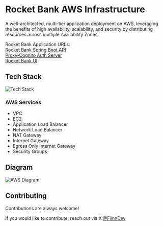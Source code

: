 # Rocket Bank AWS Infrastructure

A well-architected, multi-tier application deployment on AWS, leveraging the benefits of high availability, scalability, and security by distributing resources across multiple Availability Zones.

Rocket Bank Application URLs:  
[Rocket Bank Spring Boot API](https://github.com/TevinDeale/rocket-bank-spring-boot-banking-api)  
[Proxy-Cognito Auth Server](https://github.com/TevinDeale/proxy-cognito-authentication-server)  
[Rocket Bank UI](https://github.com/TevinDeale/rocket-bank-front-end)

## Tech Stack

![Tech Stack](https://skillicons.dev/icons?i=aws,terraform,bash,cloudflare,githubactions,postgres,linux&perline=7)

### AWS Services

- VPC
- EC2
- Application Load Balancer
- Network Load Balancer
- NAT Gateway
- Internet Gateway
- Egress Only Internet Gateway
- Security Groups

## Diagram

![AWS Diagram](https://github.com/TevinDeale/rocketbank-AWS-3-tier-architecture-terraform/blob/readme/.github/assets/rocketbank-aws-diagram-v1.png)

## Contributing

Contributions are always welcome!

If you would like to contribute, reach out via X [@FiinnDev](https://x.com/FiinnDev)
